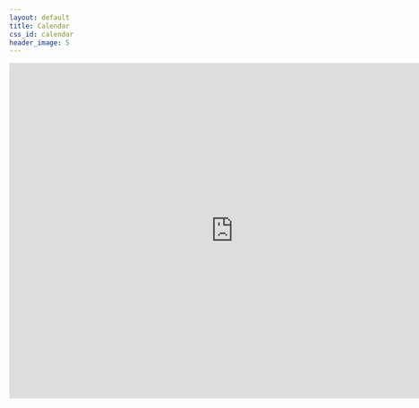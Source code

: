 ```yaml
---
layout: default
title: Calendar
css_id: calendar
header_image: 5
---
```


<div>
<iframe src="https://www.google.com/calendar/embed?title=ATX%20Safer%20Streets%20Calendar&amp;height=600&amp;wkst=1&amp;bgcolor=%23FFFFFF&amp;ctz=America%2FChicago" style="border-width:0" width="800" height="600" frameborder="0" scrolling="no"> </iframe>
</div>
